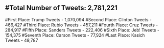 #Total Number of Tweets: 2,781,221 
---
#First Place: Trump Tweets - 1,070,094
#Second Place: Clinton Tweets - 466,427
#Third Place: Rubio Tweets - 457,211
#Fourth Place: Cruz Tweets - 284,917
#Fifth Place: Sanders Tweets - 222,406
#Sixth Place: Jeb! Tweets - 154,375
#Seventh Place: Carson Tweets - 77,924
#Last Place: Kasich Tweets - 48,787
